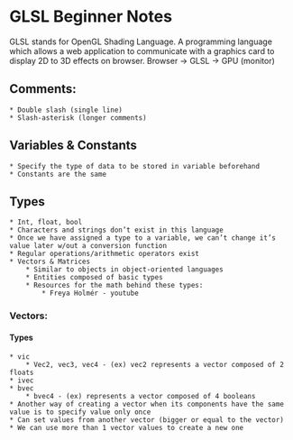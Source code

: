 # GLSL Beginner Notes

GLSL stands for OpenGL Shading Language. A programming language which allows a web application to communicate with a graphics card to display 2D to 3D effects on browser. Browser -> GLSL -> GPU (monitor)

 ## Comments:
    * Double slash (single line)
    * Slash-asterisk (longer comments)
## Variables & Constants
    * Specify the type of data to be stored in variable beforehand
    * Constants are the same
## Types
    * Int, float, bool
    * Characters and strings don’t exist in this language
    * Once we have assigned a type to a variable, we can’t change it’s value later w/out a conversion function
    * Regular operations/arithmetic operators exist
    * Vectors & Matrices
        * Similar to objects in object-oriented languages
        * Entities composed of basic types
        * Resources for the math behind these types:
            * Freya Holmér - youtube

### Vectors:
#### Types
    * vic 
        * Vec2, vec3, vec4 - (ex) vec2 represents a vector composed of 2 floats
    * ivec
    * bvec
        * bvec4 - (ex) represents a vector composed of 4 booleans
    * Another way of creating a vector when its components have the same value is to specify value only once
    * Can set values from another vector (bigger or equal to the vector)
    * We can use more than 1 vector values to create a new one
